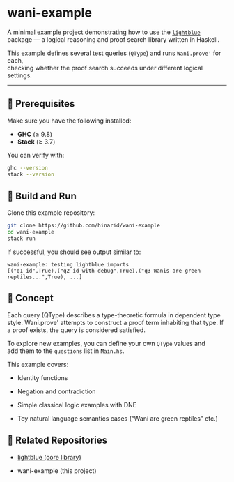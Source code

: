 # wani-example

A minimal example project demonstrating how to use the [`lightblue`](https://github.com/DaisukeBekki/lightblue) package — a logical reasoning and proof search library written in Haskell.

This example defines several test queries (`QType`) and runs `Wani.prove'` for each,  
checking whether the proof search succeeds under different logical settings.

---

## 🧩 Prerequisites

Make sure you have the following installed:

- **GHC** (≥ 9.8)
- **Stack** (≥ 3.7)

You can verify with:
```bash
ghc --version
stack --version
```

## 🚀 Build and Run

Clone this example repository:

```bash
git clone https://github.com/hinarid/wani-example
cd wani-example
stack run
```
If successful, you should see output similar to:

```vbnet
wani-example: testing lightblue imports
[("q1 id",True),("q2 id with debug",True),("q3 Wanis are green reptiles...",True), ...]
```

## 🧠 Concept
Each query (QType) describes a type-theoretic formula in dependent type style.
Wani.prove' attempts to construct a proof term inhabiting that type.
If a proof exists, the query is considered satisfied.

To explore new examples, you can define your own `QType` values and  
add them to the `questions` list in `Main.hs`.

This example covers:

- Identity functions

- Negation and contradiction

- Simple classical logic examples with DNE

- Toy natural language semantics cases (“Wani are green reptiles” etc.)

## 🔗 Related Repositories

- [lightblue (core library)](https://github.com/DaisukeBekki/lightblue)

- wani-example (this project)

